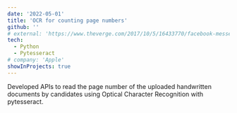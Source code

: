 ```yaml
---
date: '2022-05-01'
title: 'OCR for counting page numbers'
github: ''
# external: 'https://www.theverge.com/2017/10/5/16433770/facebook-messenger-apple-music-bot-song-streaming'
tech:
  - Python
  - Pytesseract
# company: 'Apple'
showInProjects: true
---
```


Developed APIs to read the page number of the uploaded handwritten
documents by candidates using Optical Character Recognition
with pytesseract.
